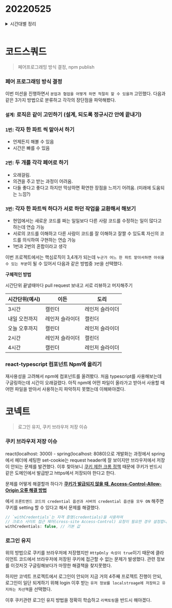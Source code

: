 # 20220525

<details>
<summary>시간대별 정리</summary>
### 오전

프로젝트 위키 정리

컴포넌트 설계

페어 프로그래밍 방식 결정

### 오후

모달컴포넌트 npm 배포

pr 제출

### 저녁

npm publish문제해결

로그인 유지 기능: 쿠키어려워서 로컬스토리지로 해결

쿠키 브라우저 저장 이슈 해결

</details>
<br>

# 코드스쿼드

> 페어프로그래밍 방식 결정, npm publish

### 페어 프로그래밍 방식 결정

이번 미션을 진행하면서 `분업과 협업을 어떻게 하면 적절히 할 수 있을까` 고민했다. 다음과 같은 3가지 방법으로 분류하고 각각의 장단점을 파악해봤다.

### `설계`: 로직은 같이 고민하기 (설계, 되도록 정규시간 안에 끝내기)

### `1번`: 각자 한 파트 씩 맡아서 하기

- 언제든지 해볼 수 있음
- 시간은 빠를 수 있음

### `2번`: 두 개를 각각 페어로 하기

- 오래걸림.
- 의견을 주고 받는 과정이 어려움.
- 다들 좋다고 좋다고 하지만 막상하면 확연한 장점을 느끼기 어려움. (미래에 도움되는 느낌?)

### `3번`: 각자 한 파트씩 하다가 서로 하던 작업을 교환해서 해보기

- 현업에서는 새로운 코드를 짜는 일일보다 다른 사람 코드를 수정하는 일이 많다고 하는데 연습 가능
- 서로의 코드를 이해하고 다른 사람이 코드를 잘 이해하고 잘짤 수 있도록 자신의 코드를 의식하여 구현하는 연습 가능
- 1번과 2번의 혼합이라고 생각

이번 프로젝트에서는 핵심로직이 3,4개가 되는데 `누군가 어느 한 파트 맡아서하면 아쉬울 수 있는 부분`이 될 수 있어서 다음과 같은 방법중 `3번`을 선택했다.

**구체적인 방법**

시간단위 끝낼때마다 pull request 보내고 서로 리뷰하고 머지해주기

| 시간단위(예시) | 이든            | 도리            |
| -------------- | --------------- | --------------- |
| 3시간          | 캘린더          | 레인저 슬라이더 |
| 내일 오전까지  | 레인저 슬라이더 | 캘린더          |
| 오늘 오후까지  | 캘린더          | 레인저 슬라이더 |
| 2시간          | 레인저 슬라이더 | 캘린더          |
| 4시간          | 캘린더          | 레인저 슬라이더 |

### react-typescript 컴포넌트 Npm에 올리기

재사용성을 고려해서 npm에 컴포넌트를 올려봤다. 처음 typescript를 사용해보는데 구글링하는데 시간이 오래걸렸다. 아직 npm에 어떤 파일이 올라가고 받아서 사용할 때 어떤 파일을 받아서 사용하는지 파악하지 못했는데 이해봐야겠다.

# 코넥트

> 로그인 유지, 쿠키 브라우저 저장 이슈

### 쿠키 브라우저 저장 이슈

react(localhost: 3000) - spring(localhost: 8080)으로 개발화는 과정에서 spring에서 헤더에 세팅한 set-cookie는 request header에 잘 보이지만 브라우저에서 저장이 안되는 문제를 발견했다. 이후 찾아보니 [쿠키 제한 크롬 정책](https://www.ciokorea.com/news/141970) 때문에 쿠키가 반드시 같은 도메인에서 발급받고 https에서 저장되야 한다고 한다.

문제를 어떻게 해결할까 하다가 **[쿠키가 발급되지 않을 때, Access-Control-Allow-Origin 오류 해결 방법](https://hini7.tistory.com/165)**

에서 `프론트엔드 코드의 credential 옵션과 서버의 credential 옵션을 모두 ON` 해주면 쿠키를 setting 할 수 있다고 해서 문제를 해결했다.

```jsx
// `withCredentials`는 자격 증명(credentials)을 사용하여
// 크로스 사이트 접근 제어(cross-site Access-Control) 요청이 필요한 경우 설정합니다.
withCredentials: false, // 기본 값
```

### 로그인 유지

위의 방법으로 쿠키를 브라우저에 저장했지만 `HttpOnly 속성이 true`이기 때문에 클라이언트 코드에서 브라우저에 저장된 쿠키에 접근할 수 없는 문제가 발생했다. 관련 정보를 이것저것 구글링해보다가 마땅한 해결책을 찾지못했다.

하지만 코넥트 프로젝트에서 로그인이 안되어 지금 거의 4주째 프로젝트 진행이 안되, 로그인이 일단 되게하기 위해 login 이후 받는 `유저 정보를 localstroage에 저장하고 유지하는 차선책`을 선택했다.

이후 쿠키관련 로그인 유지 방법을 정확히 학습하고 `리팩토링`을 반드시 해야겠다.
